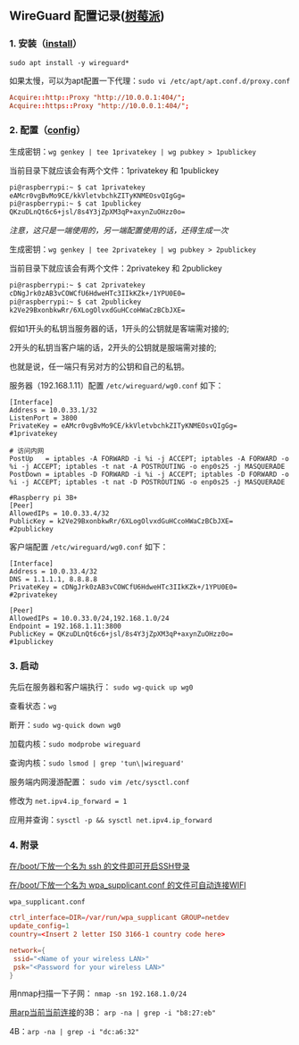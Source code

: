 ## WireGuard 配置记录([树莓派](https://www.raspberrypi.org/software/operating-systems/#raspberry-pi-os-32-bit))

### 1. 安装（[install](https://www.wireguard.com/install/)）

`sudo apt install -y wireguard*`

如果太慢，可以为apt配置一下代理：`sudo vi /etc/apt/apt.conf.d/proxy.conf`

```conf
Acquire::http::Proxy "http://10.0.0.1:404/";
Acquire::https::Proxy "http://10.0.0.1:404/";
```

### 2. 配置（[config](https://www.wireguard.com/quickstart/)）
生成密钥：`wg genkey | tee 1privatekey | wg pubkey > 1publickey`

当前目录下就应该会有两个文件：1privatekey 和 1publickey

```bash
pi@raspberrypi:~ $ cat 1privatekey
eAMcr0vgBvMo9CE/kkVletvbchkZITyKNMEOsvQIgGg=
pi@raspberrypi:~ $ cat 1publickey
QKzuDLnQt6c6+jsl/8s4Y3jZpXM3qP+axynZuOHzz0o=
```

*注意，这只是一端使用的，另一端配置使用的话，还得生成一次*

生成密钥：`wg genkey | tee 2privatekey | wg pubkey > 2publickey`

当前目录下就应该会有两个文件：2privatekey 和 2publickey

```bash
pi@raspberrypi:~ $ cat 2privatekey
cDNgJrk0zAB3vCOWCfU6HdweHTc3IIkKZk+/1YPU0E0=
pi@raspberrypi:~ $ cat 2publickey
k2Ve29BxonbkwRr/6XLogOlvxdGuHCcoHWaCzBCbJXE=
```

假如1开头的私钥当服务器的话，1开头的公钥就是客端需对接的;

2开头的私钥当客户端的话，2开头的公钥就是服端需对接的;

也就是说，任一端只有另对方的公钥和自己的私钥。

服务器（192.168.1.11）配置 `/etc/wireguard/wg0.conf` 如下：
```
[Interface]
Address = 10.0.33.1/32
ListenPort = 3800
PrivateKey = eAMcr0vgBvMo9CE/kkVletvbchkZITyKNMEOsvQIgGg=
#1privatekey

# 访问内网
PostUp   = iptables -A FORWARD -i %i -j ACCEPT; iptables -A FORWARD -o %i -j ACCEPT; iptables -t nat -A POSTROUTING -o enp0s25 -j MASQUERADE
PostDown = iptables -D FORWARD -i %i -j ACCEPT; iptables -D FORWARD -o %i -j ACCEPT; iptables -t nat -D POSTROUTING -o enp0s25 -j MASQUERADE

#Raspberry pi 3B+
[Peer]
AllowedIPs = 10.0.33.4/32
PublicKey = k2Ve29BxonbkwRr/6XLogOlvxdGuHCcoHWaCzBCbJXE=
#2publickey
```

客户端配置 `/etc/wireguard/wg0.conf` 如下：
```
[Interface]
Address = 10.0.33.4/32
DNS = 1.1.1.1, 8.8.8.8
PrivateKey = cDNgJrk0zAB3vCOWCfU6HdweHTc3IIkKZk+/1YPU0E0=
#2privatekey

[Peer]
AllowedIPs = 10.0.33.0/24,192.168.1.0/24
Endpoint = 192.168.1.11:3800
PublicKey = QKzuDLnQt6c6+jsl/8s4Y3jZpXM3qP+axynZuOHzz0o=
#1publickey
```

### 3. 启动

先后在服务器和客户端执行： `sudo wg-quick up wg0`

查看状态：`wg`

断开：`sudo wg-quick down wg0`

加载内核：`sudo modprobe wireguard`

查询内核：`sudo lsmod | grep 'tun\|wireguard'`

服务端内网漫游配置： `sudo vim /etc/sysctl.conf`

修改为 `net.ipv4.ip_forward = 1`

应用并查询：`sysctl -p && sysctl net.ipv4.ip_forward`

### 4. 附录

[在/boot/下放一个名为 ssh 的文件即可开启SSH登录](https://www.raspberrypi.org/documentation/remote-access/ssh/README.md)
 
[在/boot/下放一个名为 wpa_supplicant.conf 的文件可自动连接WIFI](https://www.raspberrypi.org/documentation/configuration/wireless/headless.md)

`wpa_supplicant.conf`

```conf
ctrl_interface=DIR=/var/run/wpa_supplicant GROUP=netdev
update_config=1
country=<Insert 2 letter ISO 3166-1 country code here>

network={
 ssid="<Name of your wireless LAN>"
 psk="<Password for your wireless LAN>"
}
```

用nmap扫描一下子网： `nmap -sn 192.168.1.0/24`

[用arp当前当前连接](https://ubuntu.com/tutorials/how-to-install-ubuntu-on-your-raspberry-pi#4-boot-ubuntu-server)的3B： `arp -na | grep -i "b8:27:eb"`

4B：`arp -na | grep -i "dc:a6:32"`
